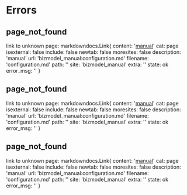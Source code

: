 # Errors



## page_not_found 

link to unknown page: markdowndocs.Link{
    content: '[manual](bizmodel_manual:configuration.md)'
    cat: page
    isexternal: false
    include: false
    newtab: false
    moresites: false
    description: 'manual'
    url: 'bizmodel_manual:configuration.md'
    filename: 'configuration.md'
    path: ''
    site: 'bizmodel_manual'
    extra: ''
    state: ok
    error_msg: ''
}


## page_not_found 

link to unknown page: markdowndocs.Link{
    content: '[manual](bizmodel_manual:configuration.md)'
    cat: page
    isexternal: false
    include: false
    newtab: false
    moresites: false
    description: 'manual'
    url: 'bizmodel_manual:configuration.md'
    filename: 'configuration.md'
    path: ''
    site: 'bizmodel_manual'
    extra: ''
    state: ok
    error_msg: ''
}


## page_not_found 

link to unknown page: markdowndocs.Link{
    content: '[manual](bizmodel_manual:configuration.md)'
    cat: page
    isexternal: false
    include: false
    newtab: false
    moresites: false
    description: 'manual'
    url: 'bizmodel_manual:configuration.md'
    filename: 'configuration.md'
    path: ''
    site: 'bizmodel_manual'
    extra: ''
    state: ok
    error_msg: ''
}

